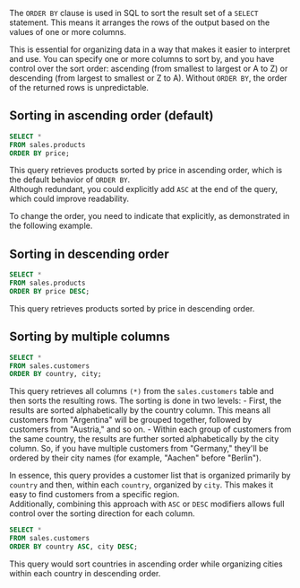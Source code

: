 The `ORDER BY` clause is used in SQL to sort the result set of a `SELECT` statement. This means it arranges the rows of the output based on the values of one or more columns.

This is essential for organizing data in a way that makes it easier to interpret and use. You can specify one or more columns to sort by, and you have control over the sort order: ascending (from smallest to largest or A to Z) or descending (from largest to smallest or Z to A). Without `ORDER BY`, the order of the returned rows is unpredictable.

## Sorting in ascending order (default)

```sql
SELECT * 
FROM sales.products
ORDER BY price;
```

This query retrieves products sorted by price in ascending order, which is the default behavior of `ORDER BY`.  
Although redundant, you could explicitly add `ASC` at the end of the query, which could improve readability.

To change the order, you need to indicate that explicitly, as demonstrated in the following example.

## Sorting in descending order

```sql
SELECT * 
FROM sales.products
ORDER BY price DESC;
```

This query retrieves products sorted by price in descending order.

## Sorting by multiple columns

```sql
SELECT * 
FROM sales.customers
ORDER BY country, city;
```

This query retrieves all columns `(*)` from the `sales.customers` table and then sorts the resulting rows.
The sorting is done in two levels:
    - First, the results are sorted alphabetically by the country column. This means all customers from "Argentina" will be grouped together, followed by customers from "Austria," and so on.
    - Within each group of customers from the same country, the results are further sorted alphabetically by the city column. So, if you have multiple customers from "Germany," they'll be ordered by their city names (for example, "Aachen" before "Berlin").

In essence, this query provides a customer list that is organized primarily by `country` and then, within each `country`, organized by `city`. This makes it easy to find customers from a specific region.  
Additionally, combining this approach with `ASC` or `DESC` modifiers allows full control over the sorting direction for each column.

```sql
SELECT * 
FROM sales.customers
ORDER BY country ASC, city DESC;
```

This query would sort countries in ascending order while organizing cities within each country in descending order.
